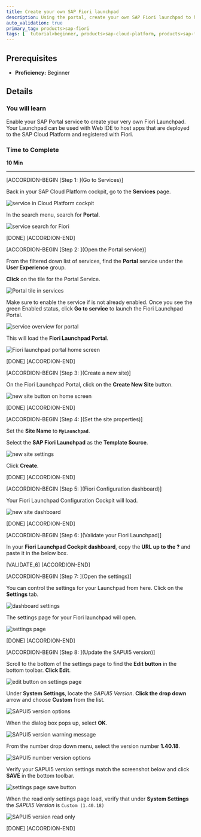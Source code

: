 ```yaml
---
title: Create your own SAP Fiori launchpad
description: Using the portal, create your own SAP Fiori launchpad to host your applications.
auto_validation: true
primary_tag: products>sap-fiori
tags: [  tutorial>beginner, products>sap-cloud-platform, products>sap-fiori ]
---
```


## Prerequisites  
 - **Proficiency:** Beginner


## Details
### You will learn  
Enable your SAP Portal service to create your very own Fiori Launchpad. Your Launchpad can be used with Web IDE to host apps that are deployed to the SAP Cloud Platform and registered with Fiori.

### Time to Complete
**10 Min**

---

[ACCORDION-BEGIN [Step 1: ](Go to Services)]

Back in your SAP Cloud Platform cockpit, go to the **Services** page.

![service in Cloud Platform cockpit](1.png)

In the search menu, search for **Portal**.

![service search for Fiori](2.png)

[DONE]
[ACCORDION-END]

[ACCORDION-BEGIN [Step 2: ](Open the Portal service)]

From the filtered down list of services, find the **Portal** service under the **User Experience** group.

**Click** on the tile for the Portal Service.

![Portal tile in services](3.png)

Make sure to enable the service if is not already enabled. Once you see the green Enabled status, click **Go to service** to launch the Fiori Launchpad Portal.

![service overview for portal](4.png)

This will load the **Fiori Launchpad Portal**.

![Fiori launchpad portal home screen](5.png)

[DONE]
[ACCORDION-END]


[ACCORDION-BEGIN [Step 3: ](Create a new site)]

On the Fiori Launchpad Portal, click on the **Create New Site** button.

![new site button on home screen](6.png)

[DONE]
[ACCORDION-END]

[ACCORDION-BEGIN [Step 4: ](Set the site properties)]

Set the **Site Name** to **`MyLaunchpad`**.

Select the **SAP Fiori Launchpad** as the **Template Source**.

![new site settings](7.png)

Click **Create**.

[DONE]
[ACCORDION-END]

[ACCORDION-BEGIN [Step 5: ](Fiori Configuration dashboard)]

Your Fiori Launchpad Configuration Cockpit will load.

![new site dashboard](8.png)


[DONE]
[ACCORDION-END]

[ACCORDION-BEGIN [Step 6: ](Validate your Fiori Launchpad)]

In your **Fiori Launchpad Cockpit dashboard**, copy the **URL up to the ?** and paste it in the below box.

[VALIDATE_6]
[ACCORDION-END]

[ACCORDION-BEGIN [Step 7: ](Open the settings)]

You can control the settings for your Launchpad from here. Click on the **Settings** tab.

![dashboard settings](9.png)

The settings page for your Fiori launchpad will open.

![settings page](10.png)


[DONE]
[ACCORDION-END]


[ACCORDION-BEGIN [Step 8: ](Update the SAPUI5 version)]

Scroll to the bottom of the settings page to find the **Edit button** in the bottom toolbar. **Click Edit**.

![edit button on settings page](11.png)

Under **System Settings**, locate the _SAPUI5 Version_. **Click the drop down** arrow and choose **Custom** from the list.

![SAPUI5 version options](12.png)

When the dialog box pops up, select **OK**.

![SAPUI5 version warning message](13.png)

From the number drop down menu, select the version number **1.40.18**.

![SAPUI5 number version options](14.png)

Verify your SAPUI5 version settings match the screenshot below and click **SAVE** in the bottom toolbar.

![settings page save button](15.png)

When the read only settings page load, verify that under **System Settings** the _SAPUI5 Version_ is `Custom (1.40.18)`

![SAPUI5 version read only](16.png)

[DONE]
[ACCORDION-END]
